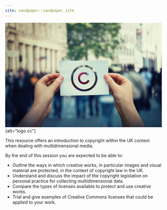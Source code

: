 ```yaml
---
site: sandpaper::sandpaper_site
---
```


![&copy; 1STunningART from AdobeStock](episodes/fig/AdobeStock_270961762.jpeg){alt="logo cc"}

This resource offers an introduction to copyright within the UK context when dealing with multidimensional media.

By the end of this session you are expected to be able to:

- Outline the ways in which creative works, in particular images and visual material are protected, in the context of copyright law in the UK.
- Understand and discuss the impact of the copyright legislation on personal practice for collecting multidimensional data.
- Compare the types of licenses available to protect and use creative works.
- Trial and give examples of Creative Commons licenses that could be applied to your work.




